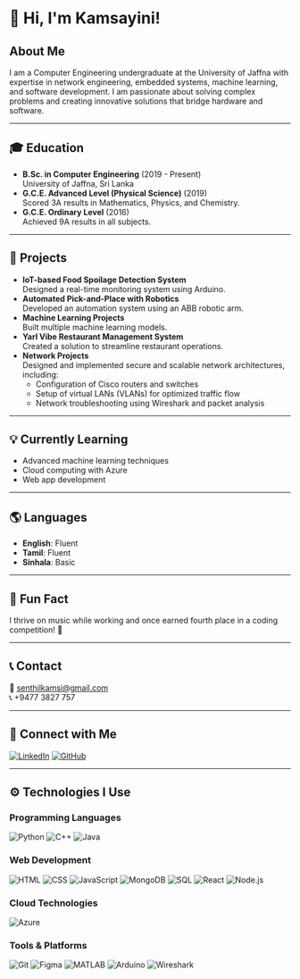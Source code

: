 # 👋 Hi, I'm Kamsayini!

## About Me
I am a Computer Engineering undergraduate at the University of Jaffna with expertise in network engineering, embedded systems, machine learning, and software development. I am passionate about solving complex problems and creating innovative solutions that bridge hardware and software.

---

## 🎓 Education
- **B.Sc. in Computer Engineering** (2019 - Present)  
  University of Jaffna, Sri Lanka  
- **G.C.E. Advanced Level (Physical Science)** (2019)  
  Scored 3A results in Mathematics, Physics, and Chemistry.  
- **G.C.E. Ordinary Level** (2016)  
  Achieved 9A results in all subjects.

---

## 📂 Projects
- **IoT-based Food Spoilage Detection System**  
  Designed a real-time monitoring system using Arduino.  
- **Automated Pick-and-Place with Robotics**  
  Developed an automation system using an ABB robotic arm.  
- **Machine Learning Projects**  
  Built multiple machine learning models.
- **Yarl Vibe Restaurant Management System**  
  Created a solution to streamline restaurant operations.  
- **Network Projects**  
  Designed and implemented secure and scalable network architectures, including:  
  - Configuration of Cisco routers and switches  
  - Setup of virtual LANs (VLANs) for optimized traffic flow  
  - Network troubleshooting using Wireshark and packet analysis  

---

## 💡 Currently Learning
- Advanced machine learning techniques  
- Cloud computing with Azure  
- Web app development

---

## 🌎 Languages
- **English**: Fluent  
- **Tamil**: Fluent  
- **Sinhala**: Basic  

---

## 🎵 Fun Fact
I thrive on music while working and once earned fourth place in a coding competition! 🎉  

---

## 📞 Contact
📧 [senthilkamsi@gmail.com](mailto:senthilkamsi@gmail.com)  
📞 +9477 3827 757  

---

## 🔗 Connect with Me  
[![LinkedIn](https://img.shields.io/badge/LinkedIn-0A66C2?style=flat&logo=linkedin&logoColor=white)](https://www.linkedin.com/in/sivasenthinathan-kamsayini-1b7399287/)
[![GitHub](https://img.shields.io/badge/GitHub-181717?style=flat&logo=github&logoColor=white)](https://github.com/Kamsayini/Kamsayini)

---

## ⚙️ Technologies I Use

### Programming Languages
![Python](https://img.shields.io/badge/Python-3776AB?style=flat&logo=python&logoColor=white)
![C++](https://img.shields.io/badge/C++-00599C?style=flat&logo=c%2B%2B&logoColor=white)
![Java](https://img.shields.io/badge/Java-007396?style=flat&logo=java&logoColor=white)

### Web Development
![HTML](https://img.shields.io/badge/HTML5-E34F26?style=flat&logo=html5&logoColor=white)
![CSS](https://img.shields.io/badge/CSS3-1572B6?style=flat&logo=css3&logoColor=white)
![JavaScript](https://img.shields.io/badge/JavaScript-F7DF1E?style=flat&logo=javascript&logoColor=black)
![MongoDB](https://img.shields.io/badge/MongoDB-47A248?style=flat&logo=mongodb&logoColor=white)
![SQL](https://img.shields.io/badge/SQL-CC2927?style=flat&logo=microsoftsqlserver&logoColor=white)
![React](https://img.shields.io/badge/React-61DAFB?style=flat&logo=react&logoColor=black)
![Node.js](https://img.shields.io/badge/Node.js-339933?style=flat&logo=nodedotjs&logoColor=white)

### Cloud Technologies
![Azure](https://img.shields.io/badge/Azure-0078D4?style=flat&logo=microsoftazure&logoColor=white)

### Tools & Platforms
![Git](https://img.shields.io/badge/Git-F05032?style=flat&logo=git&logoColor=white)
![Figma](https://img.shields.io/badge/Figma-F24E1E?style=flat&logo=figma&logoColor=white)
![MATLAB](https://img.shields.io/badge/MATLAB-0076A8?style=flat&logo=mathworks&logoColor=white)
![Arduino](https://img.shields.io/badge/Arduino-00979D?style=flat&logo=arduino&logoColor=white)
![Wireshark](https://img.shields.io/badge/Wireshark-1679A7?style=flat&logo=wireshark&logoColor=white)
